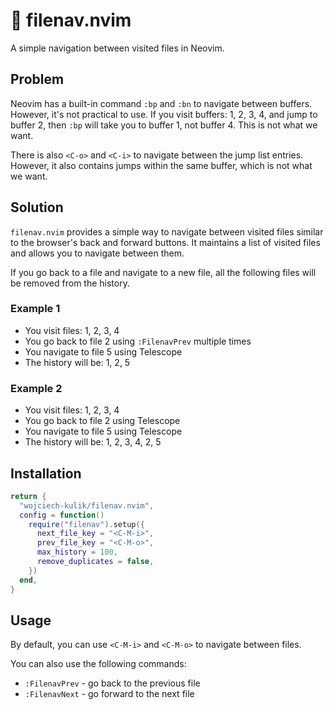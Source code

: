 # 🤩 filenav.nvim

A simple navigation between visited files in Neovim.

## Problem

Neovim has a built-in command `:bp` and `:bn` to navigate between buffers.
However, it's not practical to use. If you visit buffers: 1, 2, 3, 4, and jump
to buffer 2, then `:bp` will take you to buffer 1, not buffer 4. This is not
what we want.

There is also `<C-o>` and `<C-i>` to navigate between the jump list entries. However,
it also contains jumps within the same buffer, which is not what we want.

## Solution

`filenav.nvim` provides a simple way to navigate between visited files similar to
the browser's back and forward buttons. It maintains a list of visited files and
allows you to navigate between them.

If you go back to a file and navigate to a new file, all the following files will
be removed from the history.

### Example 1

- You visit files: 1, 2, 3, 4
- You go back to file 2 using `:FilenavPrev` multiple times
- You navigate to file 5 using Telescope
- The history will be: 1, 2, 5

### Example 2

- You visit files: 1, 2, 3, 4
- You go back to file 2 using Telescope
- You navigate to file 5 using Telescope
- The history will be: 1, 2, 3, 4, 2, 5

## Installation

```lua
return {
  "wojciech-kulik/filenav.nvim",
  config = function()
    require("filenav").setup({
      next_file_key = "<C-M-i>",
      prev_file_key = "<C-M-o>",
      max_history = 100,
      remove_duplicates = false,
    })
  end,
}
```

## Usage

By default, you can use `<C-M-i>` and `<C-M-o>` to navigate between files.

You can also use the following commands:

- `:FilenavPrev` - go back to the previous file
- `:FilenavNext` - go forward to the next file
